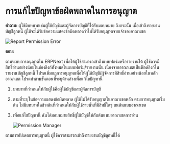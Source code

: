 <!-- add-breadcrumbs -->
# การแก้ไขปัญหาข้อผิดพลาดในการอนุญาต

**คำถาม:** ผู้ใช้มีบทบาทเช่นผู้ใช้บัญชีและผู้จัดการบัญชีที่ได้รับมอบหมาย ถึงกระนั้น เมื่อเข้าถึงรายงานบัญชีลูกหนี้ ผู้ใช้จะได้รับข้อความแสดงข้อผิดพลาดว่าไม่ได้รับอนุญาตจากเจ้าของอาณาเขต

<img alt="Report Permission Error" class="screenshot" src="{{docs_base_url}}/assets/img/articles/report-permission-1.png">

**ตอบ:**

ตามระบบการอนุญาตใน ERPNext เพื่อให้ผู้ใช้สามารถเข้าถึงแบบฟอร์มหรือรายงานได้ ผู้ใช้ควรมีสิทธิ์อ่านอย่างน้อยในช่องลิงก์ทั้งหมดในแบบฟอร์ม/รายงานนั้น เนื่องจากอาณาเขตเป็นฟิลด์ลิงก์ในรายงานบัญชีลูกหนี้ โปรดเพิ่มกฎการอนุญาตเพื่อให้ผู้ใช้บัญชี/ผู้จัดการมีสิทธิ์อ่านอย่างน้อยในหลักอาณาเขต โปรดทำตามขั้นตอนที่ระบุด้านล่างเพื่อแก้ไขปัญหานี้

1.  บทบาทที่กำหนดให้กับผู้ใช้คือผู้ใช้บัญชีและผู้จัดการบัญชี

2.  ตามที่ระบุในข้อความแสดงข้อผิดพลาด ผู้ใช้ไม่ได้รับอนุญาตในอาณาเขตหลัก ตามการอนุญาตเริ่มต้น ไม่มีบทบาทใดข้างต้นที่กำหนดให้กับผู้ใช้รายนั้นที่มีสิทธิ์ใดๆ บนต้นแบบอาณาเขต

3.  เพื่อแก้ไขปัญหานี้ ฉันได้มอบหมายสิทธิ์ผู้ใช้บัญชีให้กับต้นแบบอาณาเขตการอ่าน

    <img alt="Permission Manager" class="screenshot" src="{{docs_base_url}}/assets/img/articles/report-permission-2.png">

ตามการอัปเดตการอนุญาตนี้ ผู้ใช้ควรสามารถเข้าถึงรายงานบัญชีลูกหนี้ได้